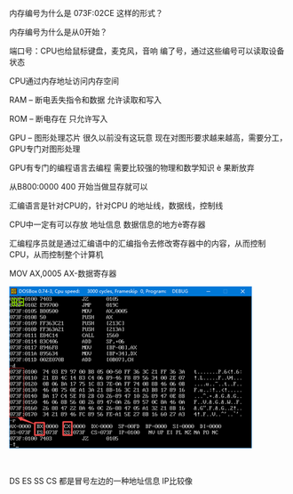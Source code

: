 内存编号为什么是 073F:02CE 这样的形式？

内存编号为什么是从0开始？

 

端口号：CPU也给鼠标键盘，麦克风，音响 编了号，通过这些编号可以读取设备状态

CPU通过内存地址访问内存空间

 

RAM – 断电丢失指令和数据      允许读取和写入

ROM – 断电存在               只允许写入

 

GPU – 图形处理芯片     很久以前没有这玩意    现在对图形要求越来越高，需要分工，GPU专门对图形处理

GPU有专门的编程语言去编程 需要比较强的物理和数学知识 è 果断放弃

从B800:0000 400 开始当做显存就可以

 

汇编语言是针对CPU的，针对CPU 的地址线，数据线，控制线

CPU中一定有可以存放 地址信息 数据信息的地方è寄存器

汇编程序员就是通过汇编语中的汇编指令去修改寄存器中的内容，从而控制CPU，从而控制整个计算机

 

MOV AX,0005       AX-数据寄存器

 ![image-20220506154720176](res/6.承上启下/image-20220506154720176.png)

​                               

DS ES SS CS 都是冒号左边的一种地址信息      IP比较像